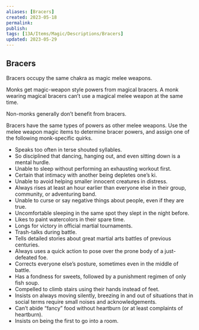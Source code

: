 ```yaml
---
aliases: [Bracers]
created: 2023-05-18
permalink: 
publish: 
tags: [13A/Items/Magic/Descriptions/Bracers]
updated: 2023-05-29
---
```


## Bracers

Bracers occupy the same chakra as magic melee weapons.

Monks get magic-weapon style powers from magical bracers. A monk wearing magical bracers can’t use a magical melee weapon at the same time. 

Non-monks generally don’t benefit from bracers.

Bracers have the same types of powers as other melee weapons. Use the melee weapon magic items to determine bracer powers, and assign one of the following monk-specific quirks.

-   Speaks too often in terse shouted syllables.
-   So disciplined that dancing, hanging out, and even sitting down is a mental hurdle.
-   Unable to sleep without performing an exhausting workout first.
-   Certain that intimacy with another being depletes one’s ki.
-   Unable to avoid helping smaller innocent creatures in distress.
-   Always rises at least an hour earlier than everyone else in their group, community, or adventuring band.
-   Unable to curse or say negative things about people, even if they are true.
-   Uncomfortable sleeping in the same spot they slept in the night before.
-   Likes to paint watercolors in their spare time.
-   Longs for victory in official martial tournaments.
-   Trash-talks during battle.
-   Tells detailed stories about great martial arts battles of previous centuries.
-   Always uses a quick action to pose over the prone body of a just-defeated foe.
-   Corrects everyone else’s posture, sometimes even in the middle of battle.
-   Has a fondness for sweets, followed by a punishment regimen of only fish soup.
-   Compelled to climb stairs using their hands instead of feet.
-   Insists on always moving silently, breezing in and out of situations that in social terms require small noises and acknowledgements.
-   Can’t abide “fancy” food without heartburn (or at least complaints of heartburn).
-   Insists on being the first to go into a room.